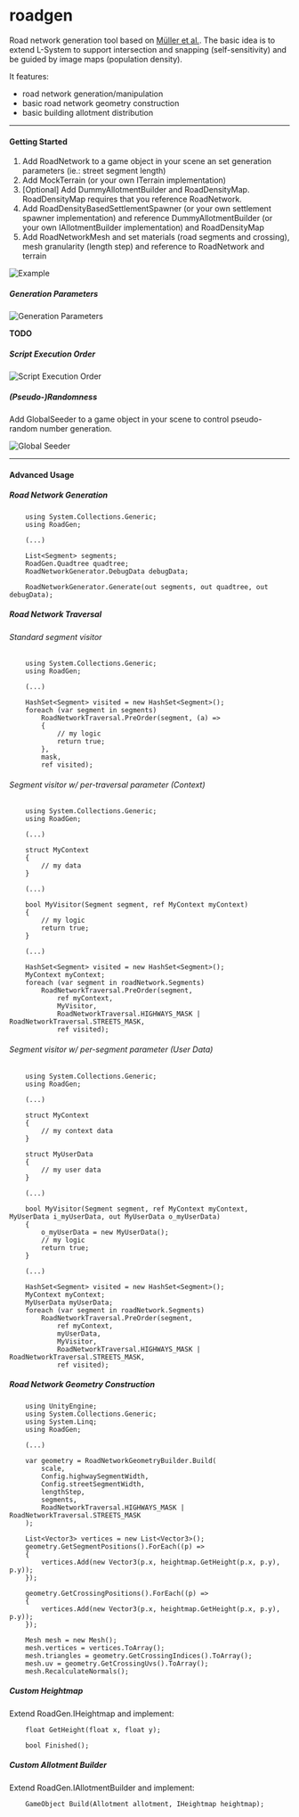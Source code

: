 roadgen
=======

Road network generation tool based on [Müller et al.](https://github.com/pboechat/roadgen/blob/master/%282001%29%20Procedural%20Modeling%20of%20Cities.pdf). The basic idea is to extend L-System to support intersection and snapping (self-sensitivity) and be guided by image maps (population density).

It features:

 - road network generation/manipulation
 - basic road network geometry construction
 - basic building allotment distribution


----------
#### Getting Started

 1. Add RoadNetwork to a game object in your scene an set generation parameters (ie.: street segment length)
 2. Add MockTerrain (or your own ITerrain implementation)
 3. [Optional] Add DummyAllotmentBuilder and RoadDensityMap. RoadDensityMap requires that you reference RoadNetwork.
 5. Add RoadDensityBasedSettlementSpawner (or your own settlement spawner implementation) and reference DummyAllotmentBuilder (or your own IAllotmentBuilder implementation) and RoadDensityMap
 6. Add RoadNetworkMesh and set materials (road segments and crossing),  mesh granularity (length step) and reference to RoadNetwork and terrain

![Example](http://www.pedroboechat.com/images/roadgen.png)

##### Generation Parameters

![Generation Parameters](http://www.pedroboechat.com/images/roadgen-RoadNetwork.png)

**TODO**

##### Script Execution Order

![Script Execution Order](http://www.pedroboechat.com/images/roadgen-ScriptExecutionOrder.png)

##### (Pseudo-)Randomness

Add GlobalSeeder to a game object in your scene to control pseudo-random number generation.

![Global Seeder](http://www.pedroboechat.com/images/roadgen-GlobalSeeder.png)


----------
#### Advanced Usage

##### Road Network Generation

		using System.Collections.Generic;
		using RoadGen;

		(...)

		List<Segment> segments;
		RoadGen.Quadtree quadtree;
		RoadNetworkGenerator.DebugData debugData;

		RoadNetworkGenerator.Generate(out segments, out quadtree, out debugData);

##### Road Network Traversal

###### Standard segment visitor

		using System.Collections.Generic;
		using RoadGen;

		(...)

		HashSet<Segment> visited = new HashSet<Segment>();
		foreach (var segment in segments)
			RoadNetworkTraversal.PreOrder(segment, (a) =>
			{
				// my logic
				return true;
			}, 
			mask, 
			ref visited);
			
###### Segment visitor w/ per-traversal parameter (Context)

		using System.Collections.Generic;
		using RoadGen;

		(...)

		struct MyContext
		{
			// my data
		}
		
		(...)
		
		bool MyVisitor(Segment segment, ref MyContext myContext)
		{
			// my logic
			return true;
		}
		
		(...)
		
		HashSet<Segment> visited = new HashSet<Segment>();
		MyContext myContext;
        foreach (var segment in roadNetwork.Segments)
            RoadNetworkTraversal.PreOrder(segment, 
				ref myContext, 
				MyVisitor, 
				RoadNetworkTraversal.HIGHWAYS_MASK | RoadNetworkTraversal.STREETS_MASK, 
				ref visited);

###### Segment visitor w/ per-segment parameter (User Data)

		using System.Collections.Generic;
		using RoadGen;

		(...)

		struct MyContext
		{
			// my context data
		}
		
		struct MyUserData
		{
			// my user data
		}
		
		(...)
		
		bool MyVisitor(Segment segment, ref MyContext myContext, MyUserData i_myUserData, out MyUserData o_myUserData)
		{
			o_myUserData = new MyUserData();
			// my logic
			return true;
		}
		
		(...)
		
		HashSet<Segment> visited = new HashSet<Segment>();
		MyContext myContext;
		MyUserData myUserData;
        foreach (var segment in roadNetwork.Segments)
            RoadNetworkTraversal.PreOrder(segment, 
				ref myContext, 
				myUserData,
				MyVisitor, 
				RoadNetworkTraversal.HIGHWAYS_MASK | RoadNetworkTraversal.STREETS_MASK, 
				ref visited);

##### Road Network Geometry Construction

		using UnityEngine;
		using System.Collections.Generic;
		using System.Linq;
		using RoadGen;

		(...)

		var geometry = RoadNetworkGeometryBuilder.Build(
            scale,
            Config.highwaySegmentWidth,
            Config.streetSegmentWidth,
            lengthStep,
            segments,
            RoadNetworkTraversal.HIGHWAYS_MASK | RoadNetworkTraversal.STREETS_MASK
        );
		
		List<Vector3> vertices = new List<Vector3>();
        geometry.GetSegmentPositions().ForEach((p) =>
        {
            vertices.Add(new Vector3(p.x, heightmap.GetHeight(p.x, p.y), p.y));
        });
		
		geometry.GetCrossingPositions().ForEach((p) =>
        {
            vertices.Add(new Vector3(p.x, heightmap.GetHeight(p.x, p.y), p.y));
        });
		
		Mesh mesh = new Mesh();
        mesh.vertices = vertices.ToArray();
        mesh.triangles = geometry.GetCrossingIndices().ToArray();
        mesh.uv = geometry.GetCrossingUvs().ToArray();
        mesh.RecalculateNormals();
		
##### Custom Heightmap

Extend RoadGen.IHeightmap and implement:

		float GetHeight(float x, float y);
		
		bool Finished();

##### Custom Allotment Builder

Extend RoadGen.IAllotmentBuilder and implement:

		GameObject Build(Allotment allotment, IHeightmap heightmap);
